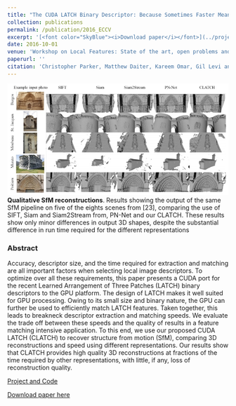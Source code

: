 ```yaml
---
title: "The CUDA LATCH Binary Descriptor: Because Sometimes Faster Means Better"
collection: publications
permalink: /publication/2016_ECCV
excerpt: '[<font color="SkyBlue"><i>Download paper</i></font>](../projects/LATCH/CLATCH_ECCV2016.pdf)'
date: 2016-10-01
venue: 'Workshop on Local Features: State of the art, open problems and performance evaluation, at the European Conference on Computer Vision (ECCV), Amsterdam, The Netherlands'
paperurl: ''
citation: 'Christopher Parker, Matthew Daiter, Kareem Omar, Gil Levi and Tal Hassner. <i>The CUDA LATCH Binary Descriptor: Because Sometimes Faster Means Better.</i> Workshop on Local Features: State of the art, open problems and performance evaluation, at the European Conference on Computer Vision (ECCV), Amsterdam, The Netherlands, 2016.'
---
```


<img src='../projects/LATCH/CLATCH.jpg'>
<br/><b>Qualitative SfM reconstructions</b>. Results showing the output of the same SfM pipeline on five of the eights scenes from [23], comparing the use of SIFT, Siam and Siam2Stream from, PN-Net and our CLATCH. These results show only minor differences in output 3D shapes, despite the substantial difference in run time required for the different representations

### Abstract
Accuracy, descriptor size, and the time required for extraction and matching are all important factors when selecting local image
descriptors. To optimize over all these requirements, this paper presents a CUDA port for the recent Learned Arrangement of Three Patches
(LATCH) binary descriptors to the GPU platform. The design of LATCH makes it well suited for GPU processing. Owing to its small size and binary nature, the GPU can further be used to efficiently match LATCH features. Taken together, this leads to breakneck descriptor extraction and matching speeds. We evaluate the trade off between these speeds and the quality of results in a feature matching intensive application. To this end, we use our proposed CUDA LATCH (CLATCH) to recover structure from motion (SfM), comparing 3D reconstructions and speed using different representations. Our results show that CLATCH provides high quality 3D reconstructions at fractions of the time required by other representations, with little, if any, loss of reconstruction quality.


[Project and Code](./2016_WACV_2)

[Download paper here](../projects/LATCH/CLATCH_ECCV2016.pdf)

